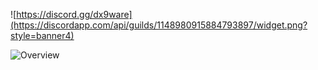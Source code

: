 ![https://discord.gg/dx9ware](https://discordapp.com/api/guilds/1148980915884793897/widget.png?style=banner4)

![Overview](https://github-readme-stats.vercel.app/api?username=AquaNot&count_private=false&title_color=CC88BB&text_color=885566&bg_color=20,F2FBFF,E6F8FF,FFE6EB,FFF2F5)
